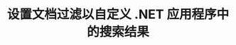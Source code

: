 ---
############################# Static ############################
layout: "auto-gen-gist"
draft: false
path: "zh/search/net/filters/xlsb/"
otherformats: PDF DOC DOT DOCX DOCM DOTX DOTM TXT ODT OTT RTF XLS XLT XLSX XLSM XLTX XLTM XLA XLAM ODS OTS CSV TSV XML PPT PPS POT PPTX PPTM POTX POTM PPSX PPSM ODP PST OST EML EMLX MSG ONE ZIP XHTML MHTML MD CHM EPUB  FB2 

############################# Head ############################
head_title: "通过在 .NET 应用程序中设置文档过滤来自定义搜索结果"
head_description: "GroupDocs.Search .NET API 允许软件开发人员搜索 XLSB Documents 文档并通过在 .NET 应用程序中应用文档过滤来自定义搜索结果。"

############################# Header ############################
title: "设置文档过滤以自定义 .NET 应用程序中的搜索结果"
description: "GroupDocs.Search .NET API 帮助软件专业人士添加文档搜索功能并通过在其 .NET 应用程序中应用文档过滤来自定义搜索结果。"

######################### Download Button #######################
button:
    enable: true

############################# About ############################
about:
    enable: true
    title: "如何通过 .NET 在搜索结果中应用文档过滤？"
    content: |
       过滤是一种非常有用的技术，它使用户能够检查和处理功能。 文档过滤为用户提供了一种轻松导航结果和查找所需内容的方法。 它还赋予用户将搜索限制在特定部分或特定文档类型的权力。 GroupDocs.Search for .NET 是功能丰富的高性能文档搜索 API，使软件开发人员能够构建可以实现文本搜索和索引的应用程序。 它支持一些最流行的文档格式，例如 PDF、HTML、Outlook 电子邮件、Microsoft Office Word、Excel 工作表、PowerPoint 演示文稿、Outlook MSG、PST 等等。 API 完全支持为搜索结果设置文档归档。 您可以使用多种文件管理器来自定义搜索结果，例如文件路径过滤器、文件扩展名过滤器、属性过滤器等等。 也可以通过使用布尔运算符 AND、OR & NOT 等来组合搜索文档过滤器。

############################# content ############################
steps:
    enable: true
    block:
    - title_left: "在通过 .NET 搜索 XLSB 文档时设置文档过滤器"
      content_left: |
       GroupDocs.Search .NET API 帮助软件开发人员在他们的 .NET 应用程序中添加搜索功能。 下面的 .NET 代码示例演示了如何应用文档过滤器来搜索各种类型的文档，只需几行代码。

      title_right: "在搜索 XLSB 文档时应用文档过滤器"
      content_right: |
       * 首先，您需要指定索引文件夹和文档文件夹的路径。
       * 通过调用 [Index](https://apireference.groupdocs.com/search/net/groupdocs.search/index/constructors/2) 类的实例在指定文件夹中创建索引
       * 通过调用[Search](https://apireference.groupdocs.com/search/net/groupdocs.search/index/methods/search)方法从指定文件夹索引文档
       * 创建搜索选项对象 [SearchOptions](https://apireference.groupdocs.com/search/net/groupdocs.search.options/searchoptions)
       * 通过调用[SearchDocumentFilter](https://apireference.groupdocs.com/search/net/groupdocs.search.options/searchoptions/properties/searchdocumentfilter) 设置文档过滤器
       * 开始搜索并显示搜索结果
        
      gisthash: "77cafabe4e9c9256217b4326e26a59d0"
      gistfile: "set_document_filter_in_search_dotnet.cs"

    - title_left: "如何通过 .NET 组合搜索文档过滤器"
      content_left: |
        GroupDocs.Search for .NET 允许软件程序员在搜索时组合搜索文档过滤器，以控制在 C# .NET 应用程序内部搜索时应返回找到的哪些文档。 以下 .NET 代码示例展示了如何在 C# 应用程序中使用布尔运算符 AND、OR、NOT 等组合搜索文档过滤器。 

      title_right: "在搜索 XLSB 文件时组合搜索文档过滤器"
      content_right: |
       * 首先，您需要指定索引文件夹和文档文件夹的路径。
       * 创建一个 AND 复合过滤器，返回所有在其完整路径中包含单词“Einstein”的 FB2 和 EPUB 文档
       * 通过调用[SearchDocumentFilter](https://apireference.groupdocs.com/search/net/groupdocs.search.options/searchoptions/properties/searchdocumentfilter) 创建filter1
       * 通过调用[SearchDocumentFilter](https://apireference.groupdocs.com/search/net/groupdocs.search.options/searchoptions/properties/searchdocumentfilter) 创建filter2
       * 通过调用 [andFilter](https://apireference.groupdocs.com/search/net/groupdocs.search.options/searchdocumentfilter/methods/createand) 方法组合过滤器
       * 创建一个 OR 复合过滤器，返回所有 DOC、DOCX、PDF 和所有在其完整路径中包含单词 Einstein 的文档
       * 通过调用[SearchDocumentFilter](https://apireference.groupdocs.com/search/net/groupdocs.search.options/searchoptions/properties/searchdocumentfilter) 创建filter3
       * 通过调用[SearchDocumentFilter](https://apireference.groupdocs.com/search/net/groupdocs.search.options/searchoptions/properties/searchdocumentfilter) 创建filter4
       * 通过调用 [orFilter](https://apireference.groupdocs.com/search/net/groupdocs.search.options/searchdocumentfilter/methods/createor) 方法组合过滤器
       * 创建一个过滤器，返回除 TXT 文档之外的所有找到的文档
       * 通过调用[SearchDocumentFilter](https://apireference.groupdocs.com/search/net/groupdocs.search.options/searchoptions/properties/searchdocumentfilter) 创建filter4
       * Appy 不通过调用 [notFilter](https://apireference.groupdocs.com/search/net/groupdocs.search.options/searchdocumentfilter/methods/createnot) 方法进行过滤

      gisthash: "db4efe513cbd34925231be10a992f23c"
      gistfile: "combine_document_filter_in_search_dotnet.cs"
      
    - title_left: "系统要求"
      content_left: |
       所有主要平台和操作系统都支持 GroupDocs.Search for .NET。 如需完整的系统要求指南，请在执行以下代码之前访问 [系统要求](https://docs.groupdocs.com/search/net/system-requirements/)，请确保您已安装以下先决条件 系统：
         * 操作系统：Microsoft Windows、Linux、MacOS
         * 开发环境：Visual Studio、Xamarin、MonoDevelop 等
         * 框架：.NET Framework、.NET Standard、.NET Core、Mono
         * 获取最新版本的 GroupDocs.Search 从 [NuGet](https://www.nuget.org/packages/GroupDocs.search/) 搜索 .NET API
        
      title_right: "为什么使用 GroupDocs.Search"
      content_right: |
        * 在内存和磁盘上创建搜索索引。
        * 从文件、流或结构索引的能力。
        * 受密码保护的文档索引支持。
        * 支持合并多个索引。
        * 在搜索索引期间过滤文档。
        * 搜索期间的拼写检查支持。
        * 完全支持混合字符
        * 将不同类型的搜索组合到一个搜索查询中。
        * 简单的单词和正则表达式搜索支持
        * 完全支持搜索查询中的别名替换。

demos:
    enable: true
        

more_formats:
    enable: true


back_to_top:
    enable: true
---